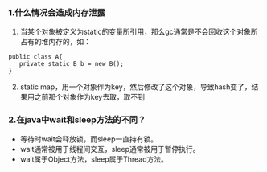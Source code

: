 ### 1.什么情况会造成内存泄露

1) 当某个对象被定义为static的变量所引用，那么gc通常是不会回收这个对象所占有的堆内存的，如：
```
public class A{
   private static B b = new B();
}
```

2) static map，用一个对象作为key，然后修改了这个对象，导致hash变了，结果用之前那个对象作为key去取，取不到


### 2.在java中wait和sleep方法的不同？

- 等待时wait会释放锁，而sleep一直持有锁。
- wait通常被用于线程间交互，sleep通常被用于暂停执行。
- wait属于Object方法，sleep属于Thread方法。
